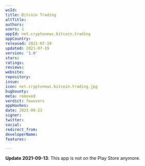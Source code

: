 ```yaml
---
wsId: 
title: Bitcoin Trading
altTitle: 
authors: 
users: 1
appId: net.cryptonews.bitcoin.trading
appCountry: 
released: 2021-07-19
updated: 2021-07-19
version: '1.0'
stars: 
ratings: 
reviews: 
website: 
repository: 
issue: 
icon: net.cryptonews.bitcoin.trading.jpg
bugbounty: 
meta: removed
verdict: fewusers
appHashes: 
date: 2021-09-23
signer: 
twitter: 
social: 
redirect_from: 
developerName: 
features: 

---
```


**Update 2021-09-13**: This app is not on the Play Store anymore.
